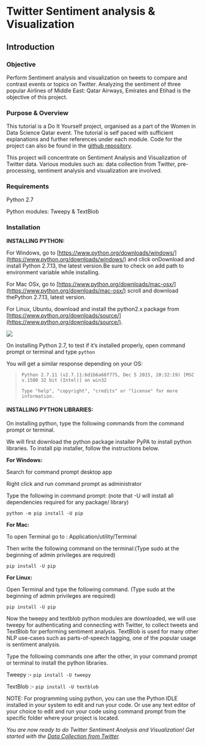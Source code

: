 # **Twitter Sentiment analysis & Visualization**

## Introduction

### Objective

Perform Sentiment analysis and visualization on tweets to compare and contrast events or topics on Twitter. Analyzing the sentiment of three popular Airlines of Middle East: Qatar Airways, Emirates and Etihad is the objective of this project.

### **Purpose & Overview**

This tutorial is a Do It Yourself project, organised as a part of the Women in Data Science Qatar event. The tutorial is self paced with sufficient explanations and further references under each module. Code for the project can also be found in the [github repository](https://github.com/ArabWICQatar/TwitterSentimentAnalysisVisualization).

This project will concentrate on Sentiment Analysis and Visualization of Twitter data. Various modules such as: data collection from Twitter, pre-processing, sentiment analysis and visualization are involved.

### **Requirements**

Python 2.7

Python modules: Tweepy & TextBlob

### **Installation**

**INSTALLING PYTHON:**

For Windows, go to [https://www.python.org/downloads/windows/](https://www.python.org/downloads/windows/) and click onDownload and install Python 2.7.13, the latest version.Be sure to check on add path to environment variable while installing.

For Mac OSx, go to [https://www.python.org/downloads/mac-osx/](https://www.python.org/downloads/mac-osx/) scroll and download thePython 2.7.13, latest version.

For Linux, Ubuntu, download and install the python2.x package from [https://www.python.org/downloads/source/](https://www.python.org/downloads/source/).

![](https://lh5.googleusercontent.com/9HmanYIO54GaBn9H8miTWI_vDQ-xmjkUrWbgZntYmvr7wdF85sV3vmxq8-qPWwsuqsd9G7qiI36688AanC3cvem1AExsXk7UEzXeKiME9iWUb168c5DZrTGVNoSyETWcZqWBmu7L)

On installing Python 2.7, to test if it’s installed properly, open command prompt or terminal and type `python`

You will get a similar response depending on your OS:

> `Python 2.7.11 (v2.7.11:6d1b6a68f775, Dec 5 2015, 20:32:19) [MSC v.1500 32 bit (Intel)] on win32`
>
> `Type "help", "copyright", "credits" or "license" for more information.`

#### **INSTALLING PYTHON LIBRARIES:**

On installing python, type the following commands from the command prompt or terminal.

We will first download the python package installer PyPA to install python libraries. To install pip installer, follow the instructions below.

**For Windows:**

Search for command prompt desktop app

Right click and run command prompt as administrator

Type the following in command prompt: \(note that -U will install all dependencies required for any package/ library\)

`python -m pip install -U pip`

**For Mac:**

To open Terminal go to : Application/utility/Terminal

Then write the following command on the terminal:\(Type sudo at the beginning of admin privileges are required\)

`pip install -U pip`

**For Linux:**

Open Terminal and type the following command. \(Type sudo at the beginning of admin privileges are required\)

`pip install -U pip`

Now the tweepy and textblob python modules are downloaded, we will use tweepy for authenticating and connecting with Twitter, to collect tweets and TextBlob for performing sentiment analysis. TextBlob is used for many other NLP use-cases such as parts-of-speech tagging, one of the popular usage is sentiment analysis.

Type the following commands one after the other, in your command prompt or terminal to install the python libraries.

Tweepy :-  `pip install -U tweepy`

TextBlob :-  `pip install -U textblob`

NOTE: For programming using python, you can use the Python IDLE installed in your system to edit and run your code. Or use any text editor of your choice to edit and run your code using command prompt from the specific folder where your project is located.

_You are now ready to do Twitter Sentiment Analysis and Visualization! Get started with the _[_Data Collection from Twitter_](/chapter1.md)_._

